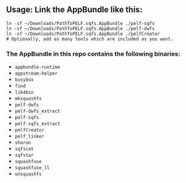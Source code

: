 ## Usage: Link the AppBundle like this:
```
ln -sf ~/Downloads/PathToPELF.sqfs.AppBundle ./pelf-sqfs
ln -sf ~/Downloads/PathToPELF.sqfs.AppBundle ./pelf-dwfs
ln -sf ~/Downloads/PathToPELF.sqfs.AppBundle ./pelfCreator
# Optionally, add as many tools which are included as you want.
```

### The AppBundle in this repo contains the following binaries:

- `appbundle-runtime`
- `appstream-helper`
- `busybox`
- `find`
- `lib4bin`
- `mksquashfs`
- `pelf-dwfs`
- `pelf-dwfs_extract`
- `pelf-sqfs`
- `pelf-sqfs_extract`
- `pelfCreator`
- `pelf_linker`
- `sharun`
- `sqfscat`
- `sqfstar`
- `squashfuse`
- `squashfuse_ll`
- `unsquashfs`

